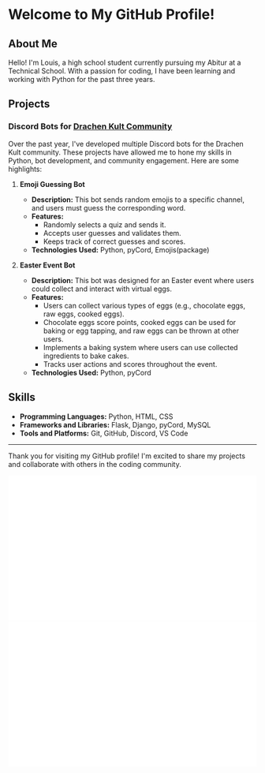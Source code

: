 # Welcome to My GitHub Profile!

## About Me

Hello! I'm Louis, a high school student currently pursuing my Abitur at a Technical School. With a passion for coding, I have been learning and working with Python for the past three years.

## Projects

### Discord Bots for [Drachen Kult Community](https://drachenkult.com)

Over the past year, I've developed multiple Discord bots for the Drachen Kult community. These projects have allowed me to hone my skills in Python, bot development, and community engagement. Here are some highlights:

1. **Emoji Guessing Bot**
   - **Description:** This bot sends random emojis to a specific channel, and users must guess the corresponding word.
   - **Features:**
     - Randomly selects a quiz and sends it.
     - Accepts user guesses and validates them.
     - Keeps track of correct guesses and scores.
   - **Technologies Used:** Python, pyCord, Emojis(package)

2. **Easter Event Bot**
   - **Description:** This bot was designed for an Easter event where users could collect and interact with virtual eggs.
   - **Features:**
     - Users can collect various types of eggs (e.g., chocolate eggs, raw eggs, cooked eggs).
     - Chocolate eggs score points, cooked eggs can be used for baking or egg tapping, and raw eggs can be thrown at other users.
     - Implements a baking system where users can use collected ingredients to bake cakes.
     - Tracks user actions and scores throughout the event.
   - **Technologies Used:** Python, pyCord

## Skills

- **Programming Languages:** Python, HTML, CSS
- **Frameworks and Libraries:** Flask, Django, pyCord, MySQL
- **Tools and Platforms:** Git, GitHub, Discord, VS Code
  
<!--
## Contact

Feel free to reach out to me via [your email address] or connect with me on [LinkedIn, Twitter, or any other social media platform you use professionally].

-->
---

Thank you for visiting my GitHub profile! I'm excited to share my projects and collaborate with others in the coding community.


![](https://raw.githubusercontent.com/ItsKoga/github-stats/master/generated/overview.svg#gh-dark-mode-only)
![](https://raw.githubusercontent.com/ItsKoga/github-stats/master/generated/languages.svg#gh-dark-mode-only)
